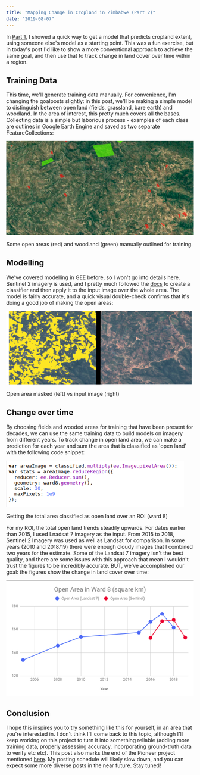 ```yaml
---
title: "Mapping Change in Cropland in Zimbabwe (Part 2)"
date: "2019-08-07"
---
```


In [Part 1](https://datasciencecastnet.home.blog/2019/07/14/mapping-change-in-cropland-in-zimbabwe-part-1/), I showed a quick way to get a model that predicts cropland extent, using someone else's model as a starting point. This was a fun exercise, but in today's post I'd like to show a more conventional approach to achieve the same goal, and then use that to track change in land cover over time within a region.

## Training Data

This time, we'll generate training data manually. For convenience, I'm changing the goalposts slightly: in this post, we'll be making a simple model to distinguish between open land (fields, grassland, bare earth) and woodland. In the area of interest, this pretty much covers all the bases. Collecting data is a simple but laborious process - examples of each class are outlines in Google Earth Engine and saved as two separate FeatureCollections:

![](../images/wordpress_export/2019/08/screenshot-from-2019-08-07-10-12-26.png)

Some open areas (red) and woodland (green) manually outlined for training.

## Modelling

We've covered modelling in GEE before, so I won't go into details here. Sentinel 2 imagery is used, and I pretty much followed the [docs](https://developers.google.com/earth-engine/classification) to create a classifier and then apply it to the input image over the whole area. The model is fairly accurate, and a quick visual double-check confirms that it's doing a good job of making the open areas:

![](../images/wordpress_export/2019/08/masked_vs_not.png)

Open area masked (left) vs input image (right)

## Change over time

By choosing fields and wooded areas for training that have been present for decades, we can use the same training data to build models on imagery from different years. To track change in open land area, we can make a prediction for each year and sum the area that is classified as 'open land' with the following code snippet:

![](../images/wordpress_export/2019/08/screenshot-from-2019-08-07-10-15-58.png)

Getting the total area classified as open land over an ROI (ward 8)

For my ROI, the total open land trends steadily upwards. For dates earlier than 2015, I used Lnadsat 7 imagery as the input. From 2015 to 2018, Sentinel 2 Imagery was used as well as Landsat for comparison. In some years (2010 and 2018/19) there were enough cloudy images that I combined two years for the estimate. Some of the Landsat 7 imagery isn't the best quality, and there are some issues with this approach that mean I wouldn't trust the figures to be incredibly accurate. BUT, we've accomplished our goal: the figures show the change in land cover over time:

![](../images/wordpress_export/2019/08/screenshot-from-2019-08-07-10-28-28.png)

## Conclusion

I hope this inspires you to try something like this for yourself, in an area that you're interested in. I don't think I'll come back to this topic, although I'll keep working on this project to turn it into something reliable (adding more training data, properly assessing accuracy, incorporating ground-truth data to verify etc etc). This post also marks the end of the Pioneer project mentioned [here](https://datasciencecastnet.home.blog/2019/06/19/pioneer-tournament-has-begun/). My posting schedule will likely slow down, and you can expect some more diverse posts in the near future. Stay tuned!

